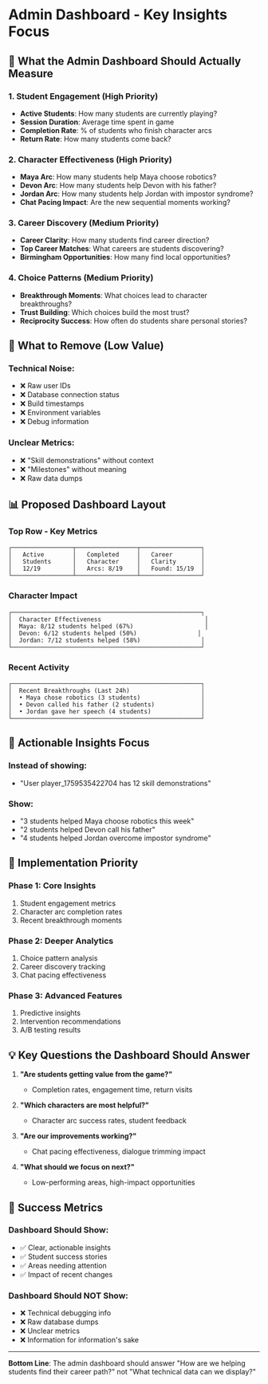 # Admin Dashboard - Key Insights Focus

## 🎯 **What the Admin Dashboard Should Actually Measure**

### **1. Student Engagement (High Priority)**
- **Active Students**: How many students are currently playing?
- **Session Duration**: Average time spent in game
- **Completion Rate**: % of students who finish character arcs
- **Return Rate**: How many students come back?

### **2. Character Effectiveness (High Priority)**
- **Maya Arc**: How many students help Maya choose robotics?
- **Devon Arc**: How many students help Devon with his father?
- **Jordan Arc**: How many students help Jordan with impostor syndrome?
- **Chat Pacing Impact**: Are the new sequential moments working?

### **3. Career Discovery (Medium Priority)**
- **Career Clarity**: How many students find career direction?
- **Top Career Matches**: What careers are students discovering?
- **Birmingham Opportunities**: How many find local opportunities?

### **4. Choice Patterns (Medium Priority)**
- **Breakthrough Moments**: What choices lead to character breakthroughs?
- **Trust Building**: Which choices build the most trust?
- **Reciprocity Success**: How often do students share personal stories?

## 🚫 **What to Remove (Low Value)**

### **Technical Noise:**
- ❌ Raw user IDs
- ❌ Database connection status
- ❌ Build timestamps
- ❌ Environment variables
- ❌ Debug information

### **Unclear Metrics:**
- ❌ "Skill demonstrations" without context
- ❌ "Milestones" without meaning
- ❌ Raw data dumps

## 📊 **Proposed Dashboard Layout**

### **Top Row - Key Metrics**
```
┌─────────────────┬─────────────────┬─────────────────┐
│   Active        │   Completed     │   Career        │
│   Students      │   Character     │   Clarity       │
│   12/19         │   Arcs: 8/19    │   Found: 15/19  │
└─────────────────┴─────────────────┴─────────────────┘
```

### **Character Impact**
```
┌─────────────────────────────────────────────────────┐
│  Character Effectiveness                             │
│  Maya: 8/12 students helped (67%)                    │
│  Devon: 6/12 students helped (50%)                 │
│  Jordan: 7/12 students helped (58%)                 │
└─────────────────────────────────────────────────────┘
```

### **Recent Activity**
```
┌─────────────────────────────────────────────────────┐
│  Recent Breakthroughs (Last 24h)                    │
│  • Maya chose robotics (3 students)                 │
│  • Devon called his father (2 students)             │
│  • Jordan gave her speech (4 students)              │
└─────────────────────────────────────────────────────┘
```

## 🎯 **Actionable Insights Focus**

### **Instead of showing:**
- "User player_1759535422704 has 12 skill demonstrations"

### **Show:**
- "3 students helped Maya choose robotics this week"
- "2 students helped Devon call his father"
- "4 students helped Jordan overcome impostor syndrome"

## 🔧 **Implementation Priority**

### **Phase 1: Core Insights**
1. Student engagement metrics
2. Character arc completion rates
3. Recent breakthrough moments

### **Phase 2: Deeper Analytics**
1. Choice pattern analysis
2. Career discovery tracking
3. Chat pacing effectiveness

### **Phase 3: Advanced Features**
1. Predictive insights
2. Intervention recommendations
3. A/B testing results

## 💡 **Key Questions the Dashboard Should Answer**

1. **"Are students getting value from the game?"**
   - Completion rates, engagement time, return visits

2. **"Which characters are most helpful?"**
   - Character arc success rates, student feedback

3. **"Are our improvements working?"**
   - Chat pacing effectiveness, dialogue trimming impact

4. **"What should we focus on next?"**
   - Low-performing areas, high-impact opportunities

## 🎯 **Success Metrics**

### **Dashboard Should Show:**
- ✅ Clear, actionable insights
- ✅ Student success stories
- ✅ Areas needing attention
- ✅ Impact of recent changes

### **Dashboard Should NOT Show:**
- ❌ Technical debugging info
- ❌ Raw database dumps
- ❌ Unclear metrics
- ❌ Information for information's sake

---

**Bottom Line**: The admin dashboard should answer "How are we helping students find their career path?" not "What technical data can we display?"
